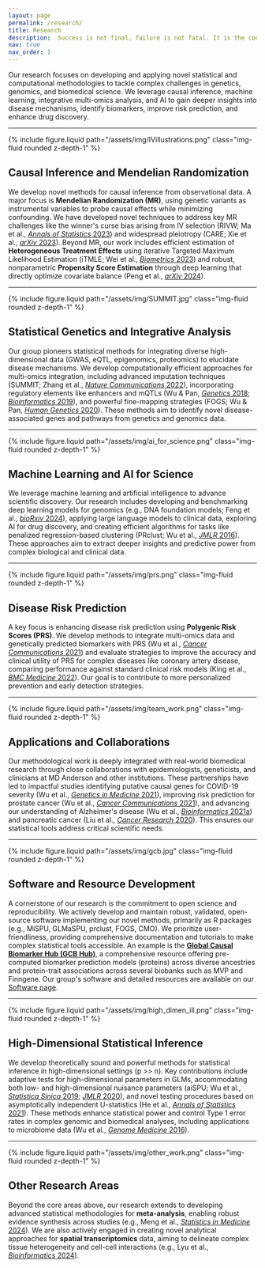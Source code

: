```yaml
---
layout: page
permalink: /research/
title: Research
description:  Success is not final, failure is not fatal. It is the courage to continue that counts. By Winston Churchill.
nav: true
nav_order: 1
---
```



Our research focuses on developing and applying novel statistical and computational methodologies to tackle complex challenges in genetics, genomics, and biomedical science. We leverage causal inference, machine learning, integrative multi-omics analysis, and AI to gain deeper insights into disease mechanisms, identify biomarkers, improve risk prediction, and enhance drug discovery.

---

<div class="row mt-4 align-items-center">
    <div class="col-md-4">
        {% include figure.liquid path="/assets/img/IVillustrations.png" class="img-fluid rounded z-depth-1" %}
        <!-- Using IVillustrations.png for testing -->
    </div>
    <div class="col-md-8">
        <h2 class="mt-0">Causal Inference and Mendelian Randomization</h2>
        <p>
        We develop novel methods for causal inference from observational data. A major focus is <strong>Mendelian Randomization (MR)</strong>, using genetic variants as instrumental variables to probe causal effects while minimizing confounding. We have developed novel techniques to address key MR challenges like the winner's curse bias arising from IV selection (RIVW; Ma et al., <a href="https://projecteuclid.org/journals/annals-of-statistics/volume-51/issue-1/Breaking-the-winners-curse-in-Mendelian-randomization--Rerandomized-inverse/10.1214/22-AOS2247.short" target="_blank" rel="noopener noreferrer"><i>Annals of Statistics</i> 2023</a>) and widespread pleiotropy (CARE; Xie et al., <a href="https://arxiv.org/abs/2309.04957" target="_blank" rel="noopener noreferrer"><i>arXiv</i> 2023</a>). Beyond MR, our work includes efficient estimation of <strong>Heterogeneous Treatment Effects</strong> using iterative Targeted Maximum Likelihood Estimation (iTMLE; Wei et al., <a href="https://academic.oup.com/biometrics/article/79/3/1934/7513856" target="_blank" rel="noopener noreferrer"><i>Biometrics</i> 2023</a>) and robust, nonparametric <strong>Propensity Score Estimation</strong> through deep learning that directly optimize covariate balance (Peng et al., <a href="https://arxiv.org/abs/2404.04794" target="_blank" rel="noopener noreferrer"><i>arXiv</i> 2024</a>).
        </p>
    </div>
</div>

---

<div class="row mt-4 align-items-center">
    <div class="col-md-4">
        {% include figure.liquid path="/assets/img/SUMMIT.jpg" class="img-fluid rounded z-depth-1" %}
        <!-- Using IVillustrations.png for testing -->
        <!-- ACTION: Replace with your actual statgen/multi-omics image path -->
    </div>
    <div class="col-md-8">
        <h2 class="mt-0">Statistical Genetics and Integrative Analysis</h2>
        <p>
        Our group pioneers statistical methods for integrating diverse high-dimensional data (GWAS, eQTL, epigenomics, proteomics) to elucidate disease mechanisms. We develop computationally efficient approaches for multi-omics integration, including advanced imputation techniques (SUMMIT; Zhang et al., <a href="https://www.nature.com/articles/s41467-022-34016-y" target="_blank" rel="noopener noreferrer"><i>Nature Communications</i> 2022</a>), incorporating regulatory elements like enhancers and mQTLs (Wu & Pan, <a href="https://academic.oup.com/genetics/article/209/3/699/5930933" target="_blank" rel="noopener noreferrer"><i>Genetics</i> 2018</a>; <a href="https://academic.oup.com/bioinformatics/article/35/19/3576/5429240" target="_blank" rel="noopener noreferrer"><i>Bioinformatics</i> 2019</a>), and powerful fine-mapping strategies (FOGS; Wu & Pan, <a href="https://link.springer.com/article/10.1007/s00439-019-02098-2" target="_blank" rel="noopener noreferrer"><i>Human Genetics</i> 2020</a>). These methods aim to identify novel disease-associated genes and pathways from genetics and genomics data.
        </p>
        <!-- ACTION: Refine this description -->
    </div>
</div>

---

<div class="row mt-4 align-items-center">
    <div class="col-md-4">
        {% include figure.liquid path="/assets/img/ai_for_science.png" class="img-fluid rounded z-depth-1" %}
        <!-- Using IVillustrations.png for testing -->
        <!-- ACTION: Replace with your actual ML/AI image path -->
    </div>
    <div class="col-md-8">
        <h2 class="mt-0">Machine Learning and AI for Science</h2>
        <p>
        We leverage machine learning and artificial intelligence to advance scientific discovery. Our research includes developing and benchmarking deep learning models for genomics (e.g., DNA foundation models; Feng et al., <a href="https://www.biorxiv.org/content/10.1101/2024.08.16.608288v1" target="_blank" rel="noopener noreferrer"><i>bioRxiv</i> 2024</a>), applying large language models to clinical data, exploring AI for drug discovery, and creating efficient algorithms for tasks like penalized regression-based clustering (PRclust; Wu et al., <a href="https://www.jmlr.org/papers/v17/15-553.html" target="_blank" rel="noopener noreferrer"><i>JMLR</i> 2016</a>). These approaches aim to extract deeper insights and predictive power from complex biological and clinical data.
        </p>
        <!-- ACTION: Refine this description -->
    </div>
</div>

---

<div class="row mt-4 align-items-center">
    <div class="col-md-4">
        {% include figure.liquid path="/assets/img/prs.png" class="img-fluid rounded z-depth-1" %}
        <!-- Using IVillustrations.png for testing -->
        <!-- ACTION: Replace with your actual risk prediction image path -->
    </div>
    <div class="col-md-8">
        <h2 class="mt-0">Disease Risk Prediction</h2>
        <p>
         A key focus is enhancing disease risk prediction using <strong>Polygenic Risk Scores (PRS)</strong>. We develop methods to integrate multi-omics data and genetically predicted biomarkers with PRS (Wu et al., <a href="https://onlinelibrary.wiley.com/doi/full/10.1002/cac2.12205" target="_blank" rel="noopener noreferrer"><i>Cancer Communications</i> 2021</a>) and evaluate strategies to improve the accuracy and clinical utility of PRS for complex diseases like coronary artery disease, comparing performance against standard clinical risk models (King et al., <a href="https://bmcmedicine.biomedcentral.com/articles/10.1186/s12916-022-02583-y" target="_blank" rel="noopener noreferrer"><i>BMC Medicine</i> 2022</a>). Our goal is to contribute to more personalized prevention and early detection strategies.
        </p>
        <!-- ACTION: Refine this description -->
    </div>
</div>

---

<div class="row mt-4 align-items-center">
    <div class="col-md-4">
        {% include figure.liquid path="/assets/img/team_work.png" class="img-fluid rounded z-depth-1" %}
        <!-- Using IVillustrations.png for testing -->
        <!-- ACTION: Replace with your actual collaboration/application image path -->
    </div>
    <div class="col-md-8">
        <h2 class="mt-0">Applications and Collaborations</h2>
        <p>
        Our methodological work is deeply integrated with real-world biomedical research through close collaborations with epidemiologists, geneticists, and clinicians at MD Anderson and other institutions. These partnerships have led to impactful studies identifying putative causal genes for COVID-19 severity (Wu et al., <a href="https://www.nature.com/articles/s41436-021-01243-5" target="_blank" rel="noopener noreferrer"><i>Genetics in Medicine</i> 2021</a>), improving risk prediction for prostate cancer (Wu et al., <a href="https://onlinelibrary.wiley.com/doi/full/10.1002/cac2.12205" target="_blank" rel="noopener noreferrer"><i>Cancer Communications</i> 2021</a>), and advancing our understanding of Alzheimer's disease (Wu et al., <a href="https://academic.oup.com/bioinformatics/article/37/14/1933/6124365" target="_blank" rel="noopener noreferrer"><i>Bioinformatics</i> 2021a</a>) and pancreatic cancer (Liu et al., <a href="https://aacrjournals.org/cancerres/article-abstract/80/20/4346/645908/A-Transcriptome-Wide-Association-Study-Identifies?redirectedFrom=fulltext" target="_blank" rel="noopener noreferrer"><i>Cancer Research</i> 2020</a>). This ensures our statistical tools address critical scientific needs.
        </p>
        <!-- ACTION: Refine this description -->
    </div>
</div>



---

<!-- REVISED Software Section -->
<div class="row mt-4 align-items-center">
    <div class="col-md-4">
        {% include figure.liquid path="/assets/img/gcb.jpg" class="img-fluid rounded z-depth-1" %}
        <!-- ACTION: Replace with actual Software/Code/GCBHub image -->
    </div>
    <div class="col-md-8">
        <h2 class="mt-0">Software and Resource Development</h2>
        <p>
        A cornerstone of our research is the commitment to open science and reproducibility. We actively develop and maintain robust, validated, open-source software implementing our novel methods, primarily as R packages (e.g., MiSPU, GLMaSPU, prclust, FOGS, CMO). We prioritize user-friendliness, providing comprehensive documentation and tutorials to make complex statistical tools accessible. An example is the <a href="https://www.gcbhub.org/" target="_blank" rel="noopener noreferrer"><strong>Global Causal Biomarker Hub (GCB Hub)</strong></a>, a comprehensive resource offering pre-computed biomarker prediction models (proteins) across diverse ancestries and protein-trait associations across several biobanks such as MVP and Finngene. Our group's software and detailed resources are available on our <a href="/software/">Software page</a>. <!-- ACTION: Update link if needed -->
        </p>
    </div>
</div>

---

<div class="row mt-4 align-items-center">
    <div class="col-md-4">
        {% include figure.liquid path="/assets/img/high_dimen_ill.png" class="img-fluid rounded z-depth-1" %}
        <!-- ACTION: Replace with actual High-Dim Inference image -->
    </div>
    <div class="col-md-8">
        <h2 class="mt-0">High-Dimensional Statistical Inference</h2>
        <p>
        We develop theoretically sound and powerful methods for statistical inference in high-dimensional settings (p >> n). Key contributions include adaptive tests for high-dimensional parameters in GLMs, accommodating both low- and high-dimensional nuisance parameters (aiSPU; Wu et al., <a href="https://www3.stat.sinica.edu.tw/sstest/j29n4/J29N429/J29N429.html" target="_blank" rel="noopener noreferrer"><i>Statistica Sinica</i> 2019</a>; <a href="https://jmlr.org/papers/v21/18-807.html" target="_blank" rel="noopener noreferrer"><i>JMLR</i> 2020</a>), and novel testing procedures based on asymptotically independent U-statistics (He et al., <a href="https://projecteuclid.org/journals/annals-of-statistics/volume-49/issue-1/Asymptotically-independent-U-statistics-in-high-dimensional-testing/10.1214/20-AOS1951.full" target="_blank" rel="noopener noreferrer"><i>Annals of Statistics</i> 2021</a>). These methods enhance statistical power and control Type 1 error rates in complex genomic and biomedical analyses, including applications to microbiome data (Wu et al., <a href="https://genomemedicine.biomedcentral.com/articles/10.1186/s13073-016-0302-3" target="_blank" rel="noopener noreferrer"><i>Genome Medicine</i> 2016</a>).
        </p>
    </div>
</div>


---

<div class="row mt-4 align-items-center">
    <div class="col-md-4">
        {% include figure.liquid path="/assets/img/other_work.png" class="img-fluid rounded z-depth-1" %}
        <!-- Using IVillustrations.png for testing -->
        <!-- ACTION: Replace with your actual 'other'/software image path -->
    </div>
    <div class="col-md-8">
        <h2 class="mt-0">Other Research Areas</h2>
        <p>
         Beyond the core areas above, our research extends to developing advanced statistical methodologies for <strong>meta-analysis</strong>, enabling robust evidence synthesis across studies (e.g., Meng et al., <a href="https://onlinelibrary.wiley.com/doi/abs/10.1002/sim.10008" target="_blank" rel="noopener noreferrer"><i>Statistics in Medicine</i> 2024</a>). We are also actively engaged in creating novel analytical approaches for <strong>spatial transcriptomics</strong> data, aiming to delineate complex tissue heterogeneity and cell-cell interactions (e.g., Lyu et al., <a href="https://academic.oup.com/bioinformatics/article/40/4/btae186/7640755" target="_blank" rel="noopener noreferrer"><i>Bioinformatics</i> 2024</a>).
        </p>
        <!-- ACTION: Refine this description -->
    </div>
</div>